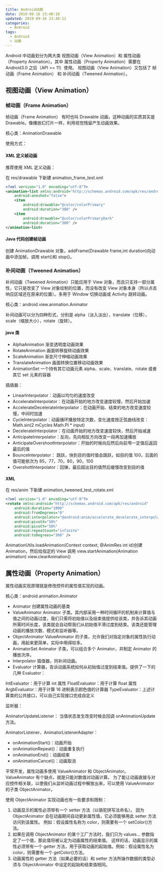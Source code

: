 ```yaml
---
title: Android动画
date: 2019-09-16 23:48:10
updated: 2019-09-16 23:48:12
categories:
  - Android
tags:
  - Android
  - 动画
---
```


Android 中动画划分为两大类 视图动画（View Animation）和 属性动画（Property Animation）。其中 属性动画（Property Animation）需要在 Android3.0 之后（API >= 11）使用。
视图动画（View Animation）又包括了 帧动画（Frame Animation） 和 补间动画（Tweened Animation）。

## 视图动画（View Animation）

### 帧动画（Frame Animation）

帧动画（Frame Animation） 有时也叫 Drawable 动画，这种动画的实质其实是 Drawable。像播放幻灯片一样，利用视觉残留产生动画效果。

核心类：AnimationDrawable

使用方式：

#### XML 定义帧动画

推荐使用 XML 定义动画：

在 res/drawable 下新建 animation_frame_test.xml

```xml
<?xml version="1.0" encoding="utf-8"?>
<animation-list xmlns:android="http://schemas.android.com/apk/res/android"
    android:oneshot="false">
    <item
        android:drawable="@color/colorPrimary"
        android:duration="300" />
    <item
        android:drawable="@color/colorPrimaryDark"
        android:duration="300" />
</animation-list>
```

#### Java 代码创建帧动画

创建 AnimationDrawable 对象，addFrame(Drawable frame,int duration)向动画中添加帧，调用 start()和 stop()。

### 补间动画（Tweened Animation）

补间动画（Tweened Animation）只能应用于 View 对象，而且只支持一部分属性，它只是改变了 View 对象绘制的位置，而没有改变 View 对象本身（所以点击响应区域还在原来的位置）。多用于 Window 切换动画或 Activity 跳转动画。

核心类：android.view.animation.Animator

补间动画可以分为四种形式，分别是 alpha（淡入淡出），translate（位移），scale（缩放大小），rotate（旋转）。

#### java 类

- AlphaAnimation 渐变透明度动画效果
- RotateAnimation 画面转移旋转动画效果
- ScaleAnimation 渐变尺寸伸缩动画效果
- TranslateAnimation 画面转换位置移动动画效果
- AnimationSet 一个持有其它动画元素 alpha、scale、translate、rotate 或者其它 set 元素的容器

插值器：

- LinearInterpolator：动画以均匀的速度改变
- AccelerateInterpolator：在动画开始的地方改变速度较慢，然后开始加速
- AccelerateDecelerateInterpolator：在动画开始、结束的地方改变速度较慢，中间时加速
- CycleInterpolator：动画循环播放特定次数，变化速度按正弦曲线改变： Math.sin(2 mCycles Math.PI \* input)
- DecelerateInterpolator：在动画开始的地方改变速度较快，然后开始减速
- AnticipateInterpolator：反向，先向相反方向改变一段再加速播放
- AnticipateOvershootInterpolator：开始的时候向后然后向前甩一定值后返回最后的值
- BounceInterpolator： 跳跃，快到目的值时值会跳跃，如目的值 100，后面的值可能依次为 85，77，70，80，90，100
- OvershottInterpolator：回弹，最后超出目的值然后缓慢改变到目的值

#### XML

在 res/anim 下新建 animation_tweened_test_rotate.xml

```xml
<?xml version="1.0" encoding="utf-8"?>
<rotate xmlns:android="http://schemas.android.com/apk/res/android"
    android:duration="1000"
    android:fromDegrees="0"
    android:interpolator="@android:anim/accelerate_decelerate_interpolator"
    android:pivotX="50%"
    android:pivotY="50%"
    android:repeatCount="infinite"
    android:toDegrees="360" />
```

AnimationUtils.loadAnimation(Context context, @AnimRes int id)创建 Animation，然后给指定的 View 调用 view.startAnimation(Animation animation) view.clearAnimation()

## 属性动画（Property Animation）

属性动画实现原理就是修改控件的属性值实现的动画。

核心类：android.animation.Animator

- Animator 创建属性动画的基类
- ValueAnimator Animator 子类。其内部采用一种时间循环的机制来计算值与值之间的动画过度，我们只需将初始值以及结束值提供给该类，并告诉其动画所需时间长度，该类就会自动帮我们从初始值平滑过度到结束。该类还能管理动画的播放次数、模式和监听器等。
- ObjectAnimator ValueAnimator 的子类，允许我们对指定对象的属性执行动画，用起来更简单，实际中用得较多。
- AnimatorSet Animator 子类，可以组合多个 Animator，并制定 Animator 的播放次序。
- Interpolator 插值器，同补间动画。
- Evaluator 计算器，告诉动画系统如何从初始值过度到结束值。提供了一下的几种 Evaluator：

IntEvaluator：用于计算 int 属性
FloatEvaluator：用于计算 float 属性
ArgbEvaluator：用于计算 16 进制表示颜色值的计算器
TypeEvaluator：上述计算类的公共接口，可以自己实现接口完成自定义

监听器：

AnimatorUpdateListener： 当值状态发生改变时候会回调 onAnimationUpdate 方法。

AnimatorListener、AnimatorListenerAdapter：

- onAnimationStart()：动画开始
- onAnimationRepeat()：动画重复执行
- onAnimationEnd()：动画结束
- onAnimationCancel()：动画取消

平常开发，属性动画多使用 ValueAnimator 和 ObjectAnimator。
ValueAnimator 有个缺点，就是只能对数值对动画计算。
为了能让动画直接与对应控件相关联，以使我们从监听动画过程中解放出来，可以使用 ValueAnimator 的子类 ObjectAnimator。

使用 ObjectAnimator 实现动画也有一些要求和限制：

1. 动画显示的属性必须带有一个 setter 方法（以骆驼拼写法命名）。 因为 ObjectAnimator 会在动画期间自动更新属性值，它必须能够用此 setter 方法访问到该属性。 例如：假设属性名称为 color，则需要有一个 setColor()方法。
2. 如果在调用 ObjectAnimator 的某个工厂方法时，我们只为 values... 参数指定了一个值，那此值将被认定为动画属性的结束值。 这样的话，动画显示的属性必须带有一个 getter 方法，用于获取动画的起始值。例如：假设属性名为 color，则需要有一个 getColor()方法。
3. 动画属性的 getter 方法（如果必要的话）和 setter 方法所操作数据的类型必须与 ObjectAnimator 中设定的起始和结束值相同。
